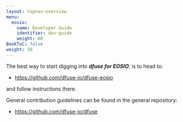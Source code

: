 ```yaml
---
layout: topnav-overview
menu:
  eosio:
    name: Developer Guide
    identifier: dev-guide
    weight: 60
BookToC: false
weight: 30
---
```


The best way to start digging into ***dfuse for EOSIO***, is to head to:

* https://github.com/dfuse-io/dfuse-eosio

and follow instructions there.

General contribution guidelines can be found in the general repository:

* https://github.com/dfuse-io/dfuse
